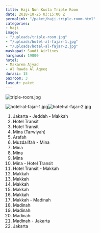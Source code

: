 ```yaml
---
title: Haji Non Kuota Triple Room
date: 2018-10-25 03:15:00 Z
permalink: "/paket/haji-triple-room.html"
categories:
- haji
image:
- "/uploads/triple-room.jpg"
- "/uploads/hotel-al-fajar-1.jpg"
- "/uploads/hotel-al-fajar-2.jpg"
maskapai: Saudi Airlines
hargausd: 19000
hotel:
- Makarem Ajyad
- Al Rawda Al Aqeeq
durasi: 15
paxroom: 3
layout: paket
---
```


![triple-room.jpg](/uploads/triple-room.jpg)

![hotel-al-fajar-1.jpg](/uploads/hotel-al-fajar-1.jpg)![hotel-al-fajar-2.jpg](/uploads/hotel-al-fajar-2.jpg)

1. Jakarta - Jeddah - Makkah
2. Hotel Transit
3. Hotel Transit
4. Mina (Tarwiyah)
5. Arafah
6. Muzdalifah - Mina
7. Mina
8. Mina
9. Mina
10. Mina - Hotel Transit
11. Hotel Transit - Makkah
12. Makkah
13. Makkah 
14. Makkah
15. Makkah
16. Makkah
17. Makkah - Madinah
18. Madinah
19. Madinah
20. Madinah
21. Madinah - Jakarta
22. Jakarta
